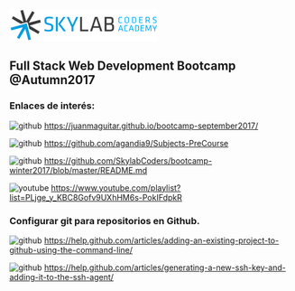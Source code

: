 [![Skylab](https://github.com/Iggy-Codes/logo-images/blob/master/logos/skylab-56.png)](http://www.skylabcoders.com/)

## Full Stack Web Development Bootcamp @Autumn2017

### Enlaces de interés:

![github][img-github] https://juanmaguitar.github.io/bootcamp-september2017/

![github][img-github] https://github.com/agandia9/Subjects-PreCourse

![github][img-github] https://github.com/SkylabCoders/bootcamp-winter2017/blob/master/README.md

![youtube][img-youtube] https://www.youtube.com/playlist?list=PLjge_y_KBC8Gofv9UXhHM6s-PokIFdpkR

### Configurar git para repositorios en Github.

![github][img-github] https://help.github.com/articles/adding-an-existing-project-to-github-using-the-command-line/

![github][img-github] https://help.github.com/articles/generating-a-new-ssh-key-and-adding-it-to-the-ssh-agent/

[//]: # (Referencias a imágenes)
[img-github]: https://github.com/paulrobertlloyd/socialmediaicons/blob/master/github-24x24.png
[//]: # (https://cdnjs.cloudflare.com/ajax/libs/foundicons/3.0.0/svgs/fi-social-github.svg)
[img-youtube]: https://github.com/paulrobertlloyd/socialmediaicons/blob/master/youtube-24x24.png
[//]: # (https://cdnjs.cloudflare.com/ajax/libs/foundicons/3.0.0/svgs/fi-social-youtube.svg)

